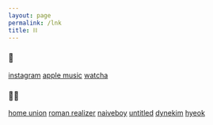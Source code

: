 ```yaml
---
layout: page
permalink: /lnk
title: ⛓
--- 
```


### 🧢
[instagram](https://instagram.com/chosenneocitykid) [apple music](https://itunes.apple.com/profile/mattjogo) [watcha](https://watcha.com/users/WwRqopRL1vlzB)

### 🧞‍♂️
[home union](http://homeunion.dothome.co.kr) [roman realizer](http://romanrealizer.dothome.co.kr)
[naiveboy](http://naiveboy.net) [untitled](https://ovnnn.com) [dynekim](https://dynekim.tistory.com) [hyeok](https://hyeok.net)